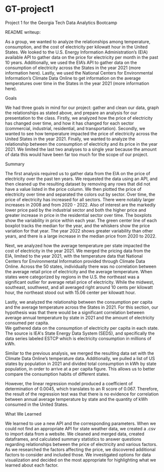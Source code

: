 # GT-project1
Project 1 for the Georgia Tech Data Analytics Bootcamp

README writeup:

As a group, we wanted to analyze the relationships among temperature, consumption, and the cost of electricity per kilowatt hour in the United States. We looked to the U.S. Energy Information Administration’s (EIA) available API to gather data on the price for electricity per month in the past 10 years. Additionally, we used the EIA’s API to gather data on the consumption of electricity across the States in the year 2021 (more information here). Lastly, we used the National Centers for Environmental Information’s Climate Data Online to get information on the average temperatures over time in the States in the year 2021 (more information here).

Goals

We had three goals in mind for our project: gather and clean our data, graph the relationships as stated above, and prepare an analysis for our presentation to the class. Firstly, we analyzed how the price of electricity has changed over time, and how it has changed for each sector (commercial, industrial, residential, and transportation). Secondly, we wanted to see how temperature impacted the price of electricity across the United States in the year 2021. Finally, we wanted to analyze the relationship between the consumption of electricity and its price in the year 2021. We limited the last two analyses to a single year because the amount of data this would have been far too much for the scope of our project.

Summary

The first analysis required us to gather data from the EIA on the price of electricity over the past ten years. We requested the data using an API, and then cleaned up the resulting dataset by removing any rows that did not have a value listed in the price column. We then plotted the price of electricity over time and separated the colors out by sector. Over time, the price of electricity has increased for all sectors. There were notably larger increases in 2008 and from 2020 - 2022. Also of interest are the markedly lower price paid by the industrial sector and both the higher price and greater increase in price in the residential sector over time. The boxplots show the variability in price within each year. The green center line of each boxplot tracks the median for the year, and the whiskers show the price variation for that year. The year 2022 shows greater variability than other years, and there is a large increase in the median price from 2020 to 2022.

Next, we analyzed how the average temperature per state impacted the cost of electricity in the year 2021. We merged the pricing data from the EIA, limited to the year 2021, with the temperature data that National Centers for Environmental Information provided through Climate Data Online. Across the 50 states, individually there was no correlation between the average retail price of electricity and the average temperature. When states were categorized by regions in the U.S. the northeast was a significant outlier for average retail price of electricity. While the midwest, southeast, southwest, and all averaged right around 10 cents per kilowatt hour, the northeast stood out with 15.06 center per kilowatt hour. 

Lastly, we analyzed the relationship between the consumption per capita and the average temperature across the States in 2021. For this section, our hypothesis was that there would be a significant correlation between average annual temperature by state in 2021 and the amount of electricity consumed per capita.  
We gathered data on the consumption of electricity per capita in each state. The source is IEA's State Energy Data System (SEDS), and specifically the data series labeled ESTCP which is electricity consumption in millions of kWh.

Similar to the previous analysis, we merged the resulting data set with the Climate Data Online’s temperature data. Additionally, we pulled a list of US states by population in 2021 and divided total consumption in kWh by state population, in order to arrive at a per capita figure.  This allows us to better compare the consumption habits of different states.

However, the linear regression model produced a coefficient of determination of 0.0045, which translates to an R score of 0.067. Therefore, the result of the regression test was that there is no evidence for correlation between annual average temperature by state and the quantity of kWh consumed in the United States.

What We Learned 

We learned to use a new API and the corresponding parameters. When we could not find an appropriate API for state weather data, we created a .csv to import data from a website. We cleaned and merged data, created dataframes, and calculated summary statistics to answer questions regarding relationships between the price of electricity and various factors. As we researched the factors affecting the price, we discovered additional factors to consider and included those. We investigated options for data visualization and decided on the most appropriate for highlighting what we learned about each factor.

